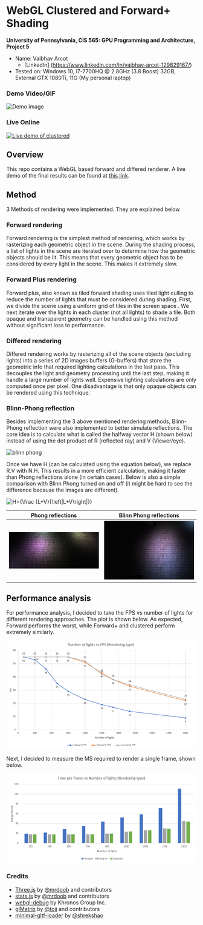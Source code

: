 

WebGL Clustered and Forward+ Shading
======================

**University of Pennsylvania, CIS 565: GPU Programming and Architecture, Project 5**

* Name: Vaibhav Arcot
  *  [LinkedIn] (https://www.linkedin.com/in/vaibhav-arcot-129829167/)
* Tested on: Windows 10, i7-7700HQ @ 2.8GHz (3.8 Boost) 32GB, External GTX 1080Ti, 11G (My personal laptop)

### Demo Video/GIF

![Demo image](./imgs/forward_plus.gif)

### Live Online

[![Live demo of clustered](/imgs/clustered.gif)](https://black-phoenix.github.io/Project6-WebGL-Clustered-Deferred-Forward-Plus/ )

## Overview
This repo contains a WebGL based forward and differed renderer. A live demo of the final results can be found at [this link]( https://black-phoenix.github.io/Project6-WebGL-Clustered-Deferred-Forward-Plus/ ). 
## Method
3 Methods of rendering were implemented. They are explained below
### Forward rendering

Forward rendering is the simplest method of rendering, which works by rasterizing each geometric object in the scene. During the shading process, a list of lights in the scene are iterated over to determine how the geometric objects should be lit. This means that every geometric object has to be considered by every light in the scene. This makes it extremely slow.

### Forward Plus rendering

Forward plus, also known as tiled forward shading uses tiled light culling to reduce the number of lights that must be considered during shading. First, we divide the scene using a uniform grid of tiles in the screen space . We next iterate over the lights in each cluster (not all lights) to shade a tile.  Both opaque and transparent geometry can be handled  using this method without significant loss to performance. 

### Differed rendering

Differed rendering works by rasterizing all of the scene objects (excluding lights) into a series of 2D images buffers (G-buffers) that store the geometric info that required lighting calculations in the last pass. This decouples the light and geometry processing until the last step, making it handle a large number of lights well. Expensive lighting calculations are only computed once per pixel. One disadvantage is that only opaque objects can be rendered using this technique.

### Blinn-Phong reflection
Besides implementing the 3 above mentioned rendering methods, Blinn-Phong reflection were also implemented to better simulate reflections. The core idea is to calculate what is called the halfway vector H (shown below) instead of using the dot product of R (reflected ray) and V (Viewer/eye). 



![blinn phong]( https://upload.wikimedia.org/wikipedia/commons/thumb/0/01/Blinn_Vectors.svg/440px-Blinn_Vectors.svg.png )

Once we have H (can be calculated using the equation below), we replace R.V with N.H. This results in a more efficient calculation, making it faster than Phong reflections alone (in certain cases). Below is also a simple comparison with Blinn Phong turned on and off (it might be hard to see the difference because the images are different).

![H={\frac {L+V}{\left\|L+V\right\|}}](https://wikimedia.org/api/rest_v1/media/math/render/svg/07901c4d6d0ef78bd45a158ea268255a1199ce90)

| Phong reflections               | Blinn Phong reflections          |
| ------------------------------- | -------------------------------- |
| ![Phong](./imgs/phong_only.png) | ![Phong](./imgs/blinn_phong.PNG) |



## Performance analysis

For performance analysis, I decided to take the FPS vs number of lights for different rendering approaches. The plot is shown below. As expected, Forward performs the worst, while Forward+ and clustered perform extremely similarly.

![](./imgs/fps_results.PNG)

Next, I decided to measure the MS required to render a single frame, shown below.

![](./imgs/ms_results.PNG)


### Credits

* [Three.js](https://github.com/mrdoob/three.js) by [@mrdoob](https://github.com/mrdoob) and contributors
* [stats.js](https://github.com/mrdoob/stats.js) by [@mrdoob](https://github.com/mrdoob) and contributors
* [webgl-debug](https://github.com/KhronosGroup/WebGLDeveloperTools) by Khronos Group Inc.
* [glMatrix](https://github.com/toji/gl-matrix) by [@toji](https://github.com/toji) and contributors
* [minimal-gltf-loader](https://github.com/shrekshao/minimal-gltf-loader) by [@shrekshao](https://github.com/shrekshao)
